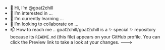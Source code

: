 - 👋 Hi, I’m @goat2chill
- 👀 I’m interested in ...
- 🌱 I’m currently learning ...
- 💞️ I’m looking to collaborate on ...
- 📫 How to reach me ..
goat2chill/goat2chill is a ✨ special ✨ repository because its `README.md` (this file) appears on your GitHub profile.
You can click the Preview link to take a look at your changes.
--->
